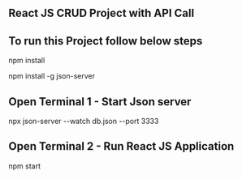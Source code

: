 ## React JS CRUD Project with API Call

## To run this Project follow below steps


npm install 


npm install -g json-server

## Open Terminal 1 - Start Json server


npx json-server --watch db.json --port 3333


## Open Terminal 2 - Run React JS Application



npm start
